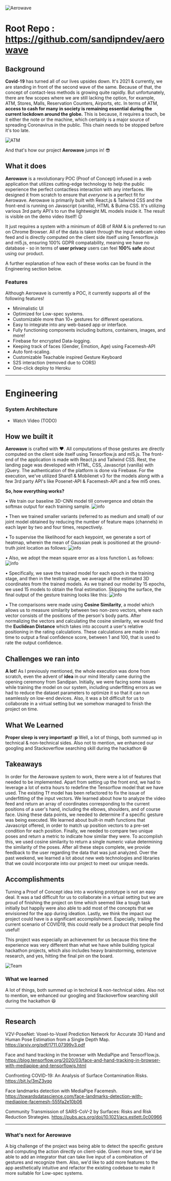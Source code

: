 ![Aerowave](https://raw.githubusercontent.com/Neilblaze/Aerowave/reader/main_logo.png)


# Root Repo : https://github.com/sandipndev/aerowave

## Background
𝐂𝐨𝐯𝐢𝐝-𝟏𝟗 has turned all of our lives upsides down. It's 2021 & currently, we are standing in front of the second wave of the same. Because of that, the concept of contact-less methods is growing quite rapidly. But unfortunately, there are few scopes where we are still lacking the option, for example, ATM, Stores, Malls, Reservation Counters, Airports, etc. In terms of ATM, **access to cash for many in society is remaining essential during the current lockdown around the globe.** This is because, it requires a touch, be it either the note or the machine, which certainly is a major source of spreading Coronavirus in the public. This chain needs to be stopped before it's too late.

![ATM](https://raw.githubusercontent.com/Neilblaze/Aerowave/front-end/media/atm-long.jpg)

And that's how our project **Aerowave** jumps in!  😎

## What it does
**Aerowave** is a revolutionary POC (Proof of Concept) infused in a web application that utilizes cutting-edge technology to help the public experience the perfect contactless interaction with any interfaces. We designed it from scratch to ensure that *everyone* is a perfect fit for Aerowave. Aerowave is primarily built with React.js & Tailwind CSS and the front-end is running on Javascript (vanilla), HTML & Bulma CSS. It's utilizing various 3rd party API's to run the lightweight ML models inside it. The result is visible on the demo video itself! 😉  

It just requires a system with a minimum of 4GB of RAM & is preferred to run on Chrome Browser. All of the data is taken through the input webcam video feed and is directly computed on the client side itself using Tensorflow.js and ml5.js, ensuring 100% GDPR compatability, meaning we have no database - so in terms of **user privacy** users can feel **100% safe** about using our product.

A further explanation of how each of these works can be found in the Engineering section below.

### Features
Although Aerowave is currently a POC, it currently supports all of the following features!

- Minimalistic UI
- Optimized for Low-spec systems.
- Customizable more than 10+ gestures for different operations. 
- Easy to integrate into any web-based app or interface.
- Fully functioning components including buttons, containers, images, and more!
- Firebase for encrypted Data-logging.
- Keeping track of faces (Gender, Emotion, Age) using Facemesh-API
- Auto font-scaling.
- Customizable Teachable inspired Gesture Keyboard
- S2S interaction (removed due to CORS)
- One-click deploy to Heroku

---

# Engineering
### System Architecture
- Watch Video (TODO)


## How we built it
**Aerowave** is crafted with ❤️.  All computations of those gestures are directly computed on the client side itself using Tensorflow.js and ml5.js. The front-end of the application is made with React.js and Tailwind CSS. Rest, the landing page was developed with HTML, CSS, Javascript (vanilla) with jQuery. The authentication of the platform is done via Firebase. For the execution, we've utilized Shard1 & Mobilenet v3 for the models along with a few 3rd party API's like Posenet-API & Facemesh-API and a few ml5 ones.

**So, how everything works?**

• We train our baseline 3D-CNN model till convergence and obtain the softmax output for each training sample.
![info](https://raw.githubusercontent.com/Neilblaze/Aerowave/reader/Research-assets/joint_3d_lstm_cnn.JPG)

• Then we trained smaller variants (referred to as medium and small) of our joint model obtained by reducing the number of feature maps (channels) in each layer by two and four times, respectively.

• To supervise the likelihood for each keypoint, we generate a sort of heatmap, wherein the mean of Gaussian peak is positioned at the ground-truth joint location as follows: 
![info](https://raw.githubusercontent.com/Neilblaze/Aerowave/reader/Research-assets/net_train_1.JPG)

• Also, we adopt the mean square error as a loss function L as follows:
![info](https://raw.githubusercontent.com/Neilblaze/Aerowave/reader/Research-assets/net_train_2.JPG)

• Specifically, we save the trained model for each epoch in the training stage, and then in the testing stage, we average all the estimated 3D coordinates from the trained models. As we trained our model by 15 epochs, we used 15 models to obtain the final estimation. Skipping the surface, the final output of the gesture training looks like this:
![info](https://raw.githubusercontent.com/Neilblaze/Aerowave/reader/Research-assets/gesture_training.JPG)

• The comparisons were made using **Cosine Similarity**, a model which allows us to measure similarity between two non-zero vectors, where each vector consists of the positions of the person's body parts. After normalizing the vectors and calculating the cosine similarity, we would find the **Euclidean Distance** which takes into account a user's relative positioning in the rating calculations. These calculations are made in real-time to output a final confidence score, between 1 and 100, that is used to rate the output confidence.

## Challenges we ran into
**A lot!** As I previously mentioned, the whole execution was done from scratch, even the advent of **idea** in our mind literally came during the opening ceremony from Sandipan. Initially, we were facing some issues while training the model on our system, including underfitting errors as we had to reduce the dataset parameters to optimize it so that it can run seamlessly on low-end devices. Also, it was a bit difficult for us to collaborate in a virtual setting but we somehow managed to finish the project on time.

## What We Learned
**Proper sleep is very important! :p** Well, a lot of things, both summed up in technical & non-technical sides. Also not to mention, we enhanced our googling and Stackoverflow searching skill during the hackathon 😆

## Takeaways
In order for the Aerowave system to work, there were a lot of features that needed to be implemented. Apart from setting up the front end, we had to leverage a lot of extra hours to redefine the Tensorflow model that we have used. The existing Tf model has been refactored to fix the issue of underfitting of the input vectors. We learned about how to analyze the video feed and return an array of coordinates corresponding to the current positions of a user's hand, including the elbows, shoulders, and of course face. Using these data points, we needed to determine if a specific gesture was being executed. We learned about built-in math functions that Javascript offered, in order to match up position vectors to a pre-set condition for each position. Finally, we needed to compare two unique poses and return a metric to indicate how similar they were. To accomplish this, we used cosine similarity to return a single numeric value determining the similarity of the poses. After all these steps complete, we provide feedback to the user regarding the data that was just analyzed. Over the past weekend, we learned a lot about new web technologies and libraries that we could incorporate into our project to meet our unique needs.

## Accomplishments

Turning a Proof of Concept idea into a working prototype is not an easy deal. It was a tad difficult for us to collaborate in a virtual setting but we are proud of finishing the project on time which seemed like a tough task initially but happily were also able to add most of the concepts that we envisioned for the app during ideation. Lastly, we think the impact our project could have is a significant accomplishment. Especially, trailing the current scenario of COVID19, this could really be a product that people find useful!

This project was especially an achievement for us because this time the experience was very different than what we have while building typical hackathon projects, which also includes heavy brainstorming, extensive research, and yes, hitting the final pin on the board.

![Team](https://raw.githubusercontent.com/Neilblaze/Aerowave/reader/team.png)

### What we learned
A lot of things, both summed up in technical & non-technical sides. Also not to mention, we enhanced our googling and Stackoverflow searching skill during the hackathon 😆

---
## Research

V2V-PoseNet: Voxel-to-Voxel Prediction Network for Accurate 3D Hand and
Human Pose Estimation from a Single Depth Map. https://arxiv.org/pdf/1711.07399v3.pdf

Face and hand tracking in the browser with MediaPipe and TensorFlow.js. https://blog.tensorflow.org/2020/03/face-and-hand-tracking-in-browser-with-mediapipe-and-tensorflowjs.html

Confronting COVID-19: An Analysis of Surface Contamination Risks. https://bit.ly/3mZ3vqo

Face landmarks detection with MediaPipe Facemesh.  https://towardsdatascience.com/face-landmarks-detection-with-mediapipe-facemesh-555fa2e10b06

Community Transmission of SARS-CoV-2 by Surfaces: Risks and Risk Reduction Strategies. https://pubs.acs.org/doi/10.1021/acs.estlett.0c00966

---

### What's next for Aerowave
A big challenge of the project was being able to detect the specific gesture and computing the action directly on client-side. Given more time, we'd be able to add an integrator that can take live input of a combination of gestures and recognize them. Also, we'd like to add more features to the app aesthetically intuitive and refactor the existing codebase to make it more suitable for Low-spec systems.
